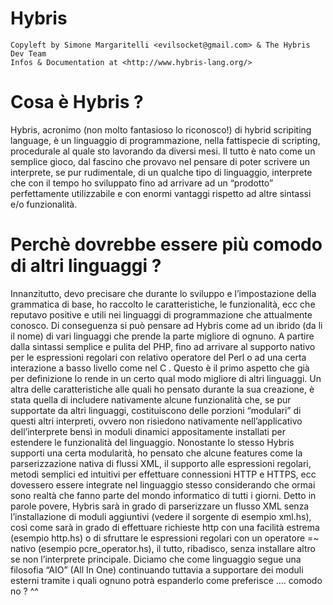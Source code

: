 #  Hybris
	Copyleft by Simone Margaritelli <evilsocket@gmail.com> & The Hybris Dev Team
	Infos & Documentation at <http://www.hybris-lang.org/>

# Cosa è Hybris ?

Hybris, acronimo (non molto fantasioso lo riconosco!) di hybrid scripiting language, è un linguaggio di programmazione, nella fattispecie di scripting, procedurale al quale sto lavorando da diversi mesi. Il tutto è nato come un semplice gioco, dal fascino che provavo nel pensare di poter scrivere un interprete, se pur rudimentale, di un qualche tipo di linguaggio, interprete che con il tempo ho sviluppato fino ad arrivare ad un “prodotto” perfettamente utilizzabile e con enormi vantaggi rispetto ad altre sintassi e/o funzionalità.

# Perchè dovrebbe essere più comodo di altri linguaggi ?

Innanzitutto, devo precisare che durante lo sviluppo e l’impostazione della grammatica di base, ho raccolto le caratteristiche, le funzionalità, ecc che reputavo positive e utili nei linguaggi di programmazione che attualmente conosco. Di conseguenza si può pensare ad Hybris come ad un ibrido (da li il nome) di vari linguaggi che prende la parte migliore di ognuno.
A partire dalla sintassi semplice e pulita del PHP, fino ad arrivare al supporto nativo per le espressioni regolari con relativo operatore del Perl o ad una certa interazione a basso livello come nel C .
Questo è il primo aspetto che già per definizione lo rende in un certo qual modo migliore di altri linguaggi.
Un altra delle caratteristiche alle quali ho pensato durante la sua creazione, è stata quella di includere nativamente alcune funzionalità che, se pur supportate da altri linguaggi, costituiscono delle porzioni “modulari” di questi altri interpreti, ovvero non risiedono nativamente nell’applicativo dell’interprete bensì in moduli dinamici appositamente installati per estendere le funzionalità del linguaggio.
Nonostante lo stesso Hybris supporti una certa modularità, ho pensato che alcune features come la parserizzazione nativa di flussi XML, il supporto alle espressioni regolari, metodi semplici ed intuitivi per effettuare connessioni HTTP e HTTPS, ecc dovessero essere integrate nel linguaggio stesso considerando che ormai sono realtà che fanno parte del mondo informatico di tutti i giorni.
Detto in parole povere, Hybris sarà in grado di parserizzare un flusso XML senza l’installazione di moduli aggiuntivi (vedere il sorgente di esempio xml.hs), così come sarà in grado di effettuare richieste http con una facilità estrema (esempio http.hs) o di sfruttare le espressioni regolari con un operatore =~ nativo (esempio pcre_operator.hs), il tutto, ribadisco, senza installare altro se non l’interprete principale.
Diciamo che come linguaggio segue una filosofia “AIO” (All In One) continuando tuttavia a supportare dei moduli esterni tramite i quali ognuno potrà espanderlo come preferisce …. comodo no ? ^^
